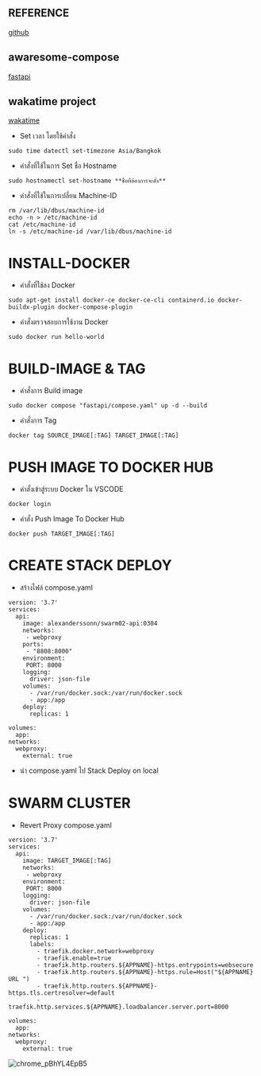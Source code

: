 ## REFERENCE
[github](https://github.com/ALEXANDERSSONN)
## awaresome-compose 
[fastapi](https://github.com/docker/awesome-compose/tree/master/fastapi)

## wakatime project
[wakatime](https://wakatime.com/@spcn25/projects/glewvkqqyj?start=2023-02-27&end=2023-03-05)



- Set เวลา โดยใช้คำสั่ง
```
sudo time datectl set-timezone Asia/Bangkok
```
 - คำสั่งที่ใช้ในการ Set ชื่อ Hostname
```
sudo hostnamectl set-hostname **ชื่อที่ต้องการจะตั้ง**
```
- คำสั่งที่ใช้ในการเปลี่ยน Machine-ID
```
rm /var/lib/dbus/machine-id
echo -n > /etc/machine-id
cat /etc/machine-id
ln -s /etc/machine-id /var/lib/dbus/machine-id
```

# INSTALL-DOCKER
- คำสั่งที่ใช้ลง Docker
```
sudo apt-get install docker-ce docker-ce-cli containerd.io docker-buildx-plugin docker-compose-plugin
```
- คำสั่งตรวจสอบการใช้งาน Docker
```
sudo docker run hello-world
```
# BUILD-IMAGE & TAG
- คำสั่งการ Build image
```
sudo docker compose "fastapi/compose.yaml" up -d --build
```
- คำสั่งการ Tag
```
docker tag SOURCE_IMAGE[:TAG] TARGET_IMAGE[:TAG]
```
# PUSH IMAGE TO DOCKER HUB 
- คำสั่งเข้าสู่ระบบ Docker ใน VSCODE
```
docker login
```
- คำสั่ง Push Image To Docker Hub
```
docker push TARGET_IMAGE[:TAG]
```

# CREATE STACK DEPLOY
- สร้างไฟล์ compose.yaml
```
version: '3.7'
services:
  api:
    image: alexanderssonn/swarm02-api:0304
    networks:
     - webproxy
    ports:
     - "8808:8000"
    environment:
     PORT: 8000
    logging:
      driver: json-file
    volumes:
      - /var/run/docker.sock:/var/run/docker.sock
      - app:/app
    deploy:
      replicas: 1

volumes:
  app:          
networks:
  webproxy:
    external: true
```
- นำ compose.yaml ไป Stack Deploy on local

# SWARM CLUSTER
- Revert Proxy compose.yaml
```
version: '3.7'
services:
  api:
    image: TARGET_IMAGE[:TAG]
    networks:
     - webproxy
    environment:
     PORT: 8000
    logging:
      driver: json-file
    volumes:
      - /var/run/docker.sock:/var/run/docker.sock
      - app:/app
    deploy:
      replicas: 1
      labels:
        - traefik.docker.network=webproxy
        - traefik.enable=true
        - traefik.http.routers.${APPNAME}-https.entrypoints=websecure
        - traefik.http.routers.${APPNAME}-https.rule=Host("${APPNAME} URL ")
        - traefik.http.routers.${APPNAME}-https.tls.certresolver=default
        - traefik.http.services.${APPNAME}.loadbalancer.server.port=8000

volumes:
  app:          
networks:
  webproxy:
    external: true
```

![chrome_pBhYL4EpB5](https://user-images.githubusercontent.com/115150753/223736430-23798aae-7ec1-4be0-a68b-4c865c4f763a.png)
